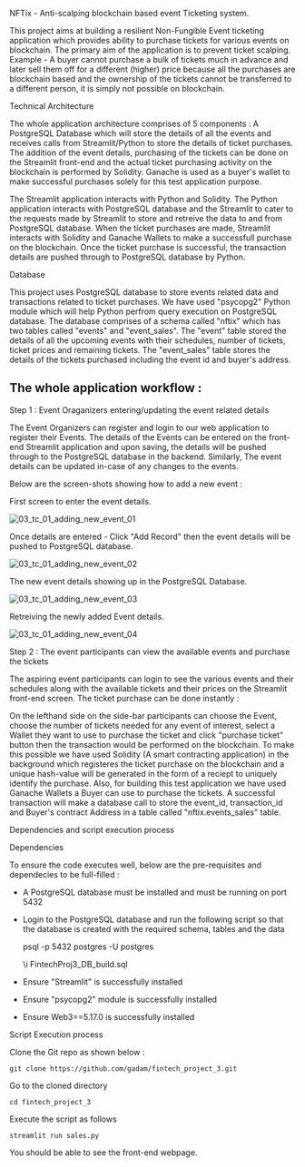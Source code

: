 NFTix - Anti-scalping blockchain based event Ticketing system.

This project aims at building a resilient Non-Fungible Event ticketing application which provides ability to purchase tickets for various events on blockchain. The primary aim of the application is to prevent ticket scalping. Example - A buyer cannot purchase a bulk of tickets much in advance and later sell them off for a different (higher) price because all the purchases are blockchain based and the ownership of the tickets cannot be transferred to a different person, it is simply not possible on blockchain. 

Technical Architecture

The whole application architecture comprises of 5 components : A PostgreSQL Database which will store the details of all the events and receives calls from Streamlit/Python to store the details of ticket purchases. The addition of the event details, purchasing of the tickets can be done on the Streamlit front-end and the actual ticket purchasing activity on the blockchain is performed by Solidity. Ganache is used as a buyer's wallet to make successful purchases solely for this test application purpose.

The Streamlit application interacts with Python and Solidity. The Python application interacts with PostgreSQL database and the Streamlit to cater to the requests made by Streamlit to store and retreive the data to and from PostgreSQL database. When the ticket purchases are made, Streamlit interacts with Solidity and Ganache Wallets to make a successfull purchase on the blockchain. Once the ticket purchase is successful, the transaction details are pushed through to PostgreSQL database by Python.

Database

This project uses PostgreSQL database to store events related data and transactions related to ticket purchases. We have used "psycopg2" Python module which will help Python perfrom query execution on PostgreSQL database. The database comprises of a schema called "nftix" which has two tables called "events" and "event_sales". The "event" table stored the details of all the upcoming events with their schedules, number of tickets, ticket prices and remaining tickets. The "event_sales" table stores the details of the tickets purchased including the event id and buyer's address.

## The whole application workflow :

Step 1 : Event Oraganizers entering/updating the event related details

The Event Organizers can register and login to our web application to register their Events. The details of the Events can be entered on the front-end Streamlit application and upon saving, the details will be pushed through to the PostgreSQL database in the backend. Similarly, The event details can be updated in-case of any changes to the events.

Below are the screen-shots showing how to add a new event :

First screen to enter the event details.

![03_tc_01_adding_new_event_01](https://user-images.githubusercontent.com/112692272/223017198-17eb5472-7b50-4178-bcb5-5d81acfe9001.png)

Once details are entered - Click "Add Record" then the event details will be pushed to PostgreSQL database.

![03_tc_01_adding_new_event_02](https://user-images.githubusercontent.com/112692272/223017223-956c1935-6fdf-42b7-960a-7f9d31df8b51.png)

The new event details showing up in the PostgreSQL Database.

![03_tc_01_adding_new_event_03](https://user-images.githubusercontent.com/112692272/223017249-d64c1222-b3e5-4514-a25c-eddbfc507d92.png)

Retreiving the newly added Event details.

![03_tc_01_adding_new_event_04](https://user-images.githubusercontent.com/112692272/223017282-bb5d6bb6-11f0-4d31-b7c4-c0c861a0f0fc.png)


Step 2 : The event participants can view the available events and purchase the tickets

The aspiring event participants can login to see the various events and their schedules along with the available tickets and their prices on the Streamlit front-end screen. The ticket purchase can be done instantly :

On the lefthand side on the side-bar participants can choose the Event, choose the number of tickets needed for any event of interest, select a Wallet they want to use to purchase the ticket and click "purchase ticket" button then the transaction would be performed on the blockchain. To make this possible we have used Solidity (A smart contracting application) in the background which registeres the ticket purchase on the blockchain and a unique hash-value will be generated in the form of a reciept to uniquely identify the purchase. Also, for building this test application we have used Ganache Wallets a Buyer can use to purchase the tickets. A successful transaction will make a database call to store the event_id, transaction_id and Buyer's contract Address in a table called "nftix.events_sales" table.

Dependencies and script execution process

Dependencies

To ensure the code executes well, below are the pre-requisites and dependecies to be full-filled :

- A PostgreSQL database must be installed and must be running on port 5432
- Login to the PostgreSQL database and run the following script so that the database is created with the required schema, tables and the data

    psql -p 5432 postgres -U postgres

    \i FintechProj3_DB_build.sql

- Ensure "Streamlit" is successfully installed
- Ensure "psycopg2" module is successfully installed
- Ensure Web3==5.17.0 is successfully installed

Script Execution process

Clone the Git repo as shown below :

    git clone https://github.com/gadam/fintech_project_3.git

Go to the cloned directory

    cd fintech_project_3

Execute the script as follows

    streamlit run sales.py

You should be able to see the front-end webpage.






